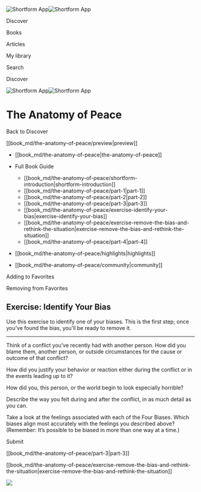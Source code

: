 ![Shortform App](/img/logo.36a2399e.svg)![Shortform App](/img/logo-dark.70c1b072.svg)

Discover

Books

Articles

My library

Search

Discover

![Shortform App](/img/logo.36a2399e.svg)![Shortform App](/img/logo-dark.70c1b072.svg)

# The Anatomy of Peace

Back to Discover

[[book_md/the-anatomy-of-peace/preview|preview]]

  * [[book_md/the-anatomy-of-peace|the-anatomy-of-peace]]
  * Full Book Guide

    * [[book_md/the-anatomy-of-peace/shortform-introduction|shortform-introduction]]
    * [[book_md/the-anatomy-of-peace/part-1|part-1]]
    * [[book_md/the-anatomy-of-peace/part-2|part-2]]
    * [[book_md/the-anatomy-of-peace/part-3|part-3]]
    * [[book_md/the-anatomy-of-peace/exercise-identify-your-bias|exercise-identify-your-bias]]
    * [[book_md/the-anatomy-of-peace/exercise-remove-the-bias-and-rethink-the-situation|exercise-remove-the-bias-and-rethink-the-situation]]
    * [[book_md/the-anatomy-of-peace/part-4|part-4]]
  * [[book_md/the-anatomy-of-peace/highlights|highlights]]
  * [[book_md/the-anatomy-of-peace/community|community]]



Adding to Favorites 

Removing from Favorites 

## Exercise: Identify Your Bias

Use this exercise to identify one of your biases. This is the first step; once you’ve found the bias, you’ll be ready to remove it.

* * *

Think of a conflict you’ve recently had with another person. How did you blame them, another person, or outside circumstances for the cause or outcome of that conflict?

How did you justify your behavior or reaction either during the conflict or in the events leading up to it?

How did you, this person, or the world begin to look especially horrible?

Describe the way you felt during and after the conflict, in as much detail as you can.

Take a look at the feelings associated with each of the Four Biases. Which biases align most accurately with the feelings you described above? (Remember: It’s possible to be biased in more than one way at a time.)

Submit 

[[book_md/the-anatomy-of-peace/part-3|part-3]]

[[book_md/the-anatomy-of-peace/exercise-remove-the-bias-and-rethink-the-situation|exercise-remove-the-bias-and-rethink-the-situation]]

![](https://bat.bing.com/action/0?ti=56018282&Ver=2&mid=ddbfbdc0-c0d0-4df3-b5ba-767f6cf9112b&sid=1711133063fa11eebdec89a8b8ae3bbc&vid=171147a063fa11eea7440fcfeb230d96&vids=0&msclkid=N&pi=0&lg=en-US&sw=800&sh=600&sc=24&nwd=1&tl=Shortform%20%7C%20Book&p=https%3A%2F%2Fwww.shortform.com%2Fapp%2Fbook%2Fthe-anatomy-of-peace%2Fexercise-identify-your-bias&r=&lt=561&evt=pageLoad&sv=1&rn=439139)
